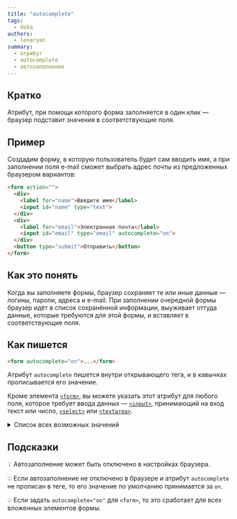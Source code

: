 ```yaml
---
title: "autocomplete"
tags:
  - doka
authors:
  - lenaryan
summary:
  - атрибут
  - autocomplete
  - автозаполнение
---
```


## Кратко

Атрибут, при помощи которого форма заполняется в один клик — браузер подставит значения в соответствующие поля.

## Пример

Создадим форму, в которую пользователь будет сам вводить имя, а при заполнении поля e-mail сможет выбрать адрес почты из предложенных браузером вариантов:

```html
<form action="">
  <div>
    <label for="name">Введите имя</label>
    <input id="name" type="text">
  </div>
  <div>
    <label for="email">Электронная почта</label>
    <input id="email" type="email" autocomplete="on">
  </div>
  <button type="submit">Отправить</button>
</form>
```

## Как это понять

Когда вы заполняете формы, браузер сохраняет те или иные данные — логины, пароли, адреса и e-mail. При заполнении очередной формы браузер идёт в список сохранённой информации, выуживает оттуда данные, которые требуются для этой формы, и вставляет в соответствующие поля.

## Как пишется

```html
<form autocomplete="on">...</form>
```

Атрибут `autocomplete` пишется внутри открывающего тега, и в кавычках прописывается его значение.

Кроме элемента [`<form>`](/html/doka/form), вы можете указать этот атрибут для любого поля, которое требует ввода данных — [`<input>`](/html/doka/input), принимающий на вход текст или число, [`<select>`](/html/doka/select) или [`<textarea>`](/html/textarea).

<details>
    <summary>Список всех возможных значений</summary>

- `autocomplete` — позволяет вводить данные разного вида в зависимости от значения атрибута. Ниже приведены возможные значения в алфавитном порядке.
- `additional-name` — второе имя (для стран, где дают два имени).
- `address-level1` — административная единица первого уровня. Обычно это название области, региона или штата.
- `address-level2` — административная единица второго уровня. В странах с двумя уровнями это чаще всего название населённого пункта.
- `address-level3` — административная единица третьего уровня.
- `address-level4` — административная единица четвёртого уровня, если адрес её содержит.
- `address-line1`, `address-line2`, `address-line3` — отдельные строки для адресов, которые используются, если нет поля со значением `street-address`.
- `bday` — полная дата рождения.
- `bday-day` — день рождения (число).
- `bday-month` — месяц рождения.
- `bday-year` — год рождения.
- `cc-additional-name` — второе имя, как на банковской карте (для стран, где дают два имени).
- `cc-csc` — код безопасности (три цифры на обороте карты).
- `cc-exp` — месяц и год окончания срока действия карты.
- `cc-exp-month` — месяц окончания срока действия карты.
- `cc-exp-year` — год окончания срока действия карты.
- `cc-family-name` — фамилия, как на банковской карте.
- `cc-given-name` — имя (в странах, где дают два имени, это первое имя), как на банковской карте.
- `cc-name` — полное имя в том виде, как оно указано на банковской карте.
- `cc-number` — номер банковской карты или счёта.
- `cc-type` — платёжная система.
- `country` — код страны.
- `country-name` — страна.
- `current-password` — текущий пароль пользователя.
- `email` — адрес электронной почты.
- `family-name` — фамилия.
- `given-name` — имя (в странах, где дают два имени, это первое имя).
- `honorific-prefix` — звание или префикс для уважительного обращения, например, «Mrs.», «Mr.», «Miss», «Ms.», «Dr.», «Mlle.».
- `honorific-suffix` — окончание имени, например, «Jr.», «B.Sc.», «PhD.», «IV», «мл.».
- `impp` - url для доступа к протоколу обмена мгновенными сообщениями, например, "xmpp:username@example.net".
- `language` — язык в формате языкового тега, определённого BCP 47.
- `name` — полное имя.
- `new-password` — новый пароль.
- `nickname` — никнейм.
- `off` — отключает автозаполнение.
- `on` — значение по умолчанию; разрешает автозаполнение.
- `one-time-code` — одноразовый код для верификации пользователя.
- `organization` — название организации.
- `organization-title` — профессия или должность в организации.
- `photo` - url-адрес изображения.
- `postal-code` — почтовый индекс.
- `sex` — пол или гендер.
- `street-address` — адрес, начиная с улицы. Не должен содержать название города, страны и индекс.
- `tel` — полный номер телефона, включая код страны.
- `tel-area-code` — телефонный код региона страны.
- `tel-country-code` — телефонный код страны.
- `tel-extension` — добавочный номер.
- `tel-local` — номер телефона без кодов страны и региона.
- `tel-local-prefix` — номер локальной АТС.
- `tel-local-suffix` — номер абонента внутри сети АТС.
- `tel-national` — номер телефона без кода страны.
- `transaction-amount` — сумма перевода.
- `transaction-currency` — валюта перевода.
- `username` — имя пользователя или название аккаунта.
- `url` — url-адрес сайта.

</details>

## Подсказки

💡 Автозаполнение может быть отключено в настройках браузера.

💡 Если автозаполнение не отключено в браузере и атрибут `autocomplete` не прописан в теге, то его значение по умолчанию принимается за `on`.

💡 Если задать `autocomplete="on"` для `<form>`, то это сработает для всех вложенных элементов формы.

